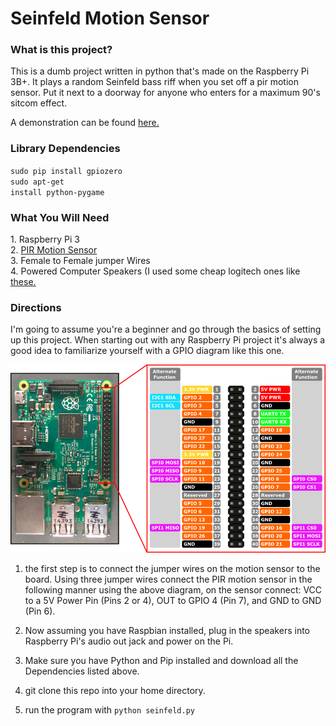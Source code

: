 # Seinfeld Motion Sensor


<h3>What is this project?</h3>
This is a dumb project written in python that's made on the Raspberry Pi 3B+. It plays a random Seinfeld bass riff when you set off a pir motion sensor. Put it next to a doorway for anyone who enters for a maximum 90's sitcom effect. <br>

A demonstration can be found <a href="https://drive.google.com/file/d/1UFcWh7oA0bk83CSIYuuevMXwviXVxReI/view?usp=sharing"> here. </a> <br>

<h3>Library Dependencies</h3>

<code>sudo pip install gpiozero </code> <br>
<code>sudo apt-get install python-pygame </code> <br>


<h3>What You Will Need</h3>
1. Raspberry Pi 3 <br>
2. <a href=https://www.microcenter.com/product/476340/velleman-pir-motion-sensor-for-arduino>PIR Motion Sensor </a> <br>
3. Female to Female jumper Wires <br>
4. Powered Computer Speakers (I used some cheap logitech ones like <a href=https://www.amazon.com/Logitech-S120-2-0-Stereo-Speakers/dp/B000R9AAJA/ref=sr_1_10?keywords=logitech+speakers&qid=1562628803&s=gateway&sr=8-10>these.</a> <br>

<h3>Directions</h3>
I'm going to assume you're a beginner and go through the basics of setting up this project. When starting out with any Raspberry Pi project it's always a good idea to familiarize yourself with a GPIO diagram like this one. <br>

![alt tag](https://github.com/michael-pena/Seinfield-Motion-Sensor/blob/master/rp2_pinout.png)


1. the first step is to connect the jumper wires on the motion sensor to the board. Using three jumper wires connect the PIR motion sensor in the following manner using the above diagram, on the sensor connect: VCC to a 5V Power Pin (Pins 2 or 4), OUT to GPIO 4 (Pin 7), and GND to GND (Pin 6).

2. Now assuming you have Raspbian installed, plug in the speakers into Raspberry Pi's audio out jack and power on the Pi.

3. Make sure you have Python and Pip installed and download all the Dependencies listed above.

4. git clone this repo into your home directory.

5. run the program with <code>python seinfeld.py</code>
